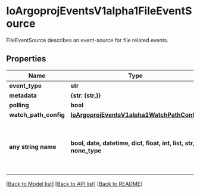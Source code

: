 # IoArgoprojEventsV1alpha1FileEventSource

FileEventSource describes an event-source for file related events.

## Properties
Name | Type | Description | Notes
------------ | ------------- | ------------- | -------------
**event_type** | **str** |  | [optional] 
**metadata** | **{str: (str,)}** |  | [optional] 
**polling** | **bool** |  | [optional] 
**watch_path_config** | [**IoArgoprojEventsV1alpha1WatchPathConfig**](IoArgoprojEventsV1alpha1WatchPathConfig.md) |  | [optional] 
**any string name** | **bool, date, datetime, dict, float, int, list, str, none_type** | any string name can be used but the value must be the correct type | [optional]

[[Back to Model list]](../README.md#documentation-for-models) [[Back to API list]](../README.md#documentation-for-api-endpoints) [[Back to README]](../README.md)


